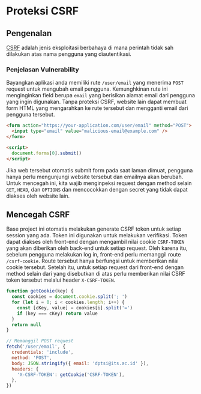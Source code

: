 # Proteksi CSRF

## Pengenalan

[CSRF](https://en.wikipedia.org/wiki/Cross-site_request_forgery) adalah jenis eksploitasi berbahaya di mana perintah tidak sah dilakukan atas nama pengguna yang diautentikasi.

### Penjelasan Vulnerability

Bayangkan aplikasi anda memiliki rute `/user/email` yang menerima `POST` request untuk mengubah email pengguna. Kemunghkinan rute ini menginginkan field berupa `email` yang berisikan alamat email dari pengguna yang ingin digunakan. Tanpa proteksi CSRF, website lain dapat membuat form HTML yang mengarahkan ke rute tersebut dan mengganti email dari pengguna tersebut.

```html
<form action="https://your-application.com/user/email" method="POST">
  <input type="email" value="malicious-email@example.com" />
</form>

<script>
  document.forms[0].submit()
</script>
```

Jika web tersebut otomatis submit form pada saat laman dimuat, pengguna hanya perlu mengunjungi website tersebut dan emailnya akan berubah. Untuk mencegah ini, kita wajib menginpeksi request dengan method selain `GET`, `HEAD`, dan `OPTIONS` dan mencocokkan dengan secret yang tidak dapat diakses oleh website lain.

## Mencegah CSRF

Base project ini otomatis melakukan generate CSRF token untuk setiap session yang ada. Token ini digunakan untuk melakukan verifikasi. Token dapat diakses oleh front-end dengan mengambil nilai cookie `CSRF-TOKEN` yang akan diberikan oleh back-end untuk setiap request. Oleh karena itu, sebelum pengguna melakukan log in, front-end perlu memanggil route `/csrf-cookie`. Route tersebut hanya berfungsi untuk memberikan nilai cookie tersebut. Setelah itu, untuk setiap request dari front-end dengan method selain dari yang disebutkan di atas perlu memberikan nilai CSRF token tersebut melalui header `X-CSRF-TOKEN`.

```js
function getCookie(key) {
  const cookies = document.cookie.split('; ')
  for (let i = 0; i < cookies.length; i++) {
    const [cKey, value] = cookies[i].split('=')
    if (key === cKey) return value
  }
  return null
}

// Memanggil POST request
fetch('/user/email', {
  credentials: 'include',
  method: 'POST',
  body: JSON.stringify({ email: 'dptsi@its.ac.id' }),
  headers: {
    'X-CSRF-TOKEN': getCookie('CSRF-TOKEN'),
  },
})
```

